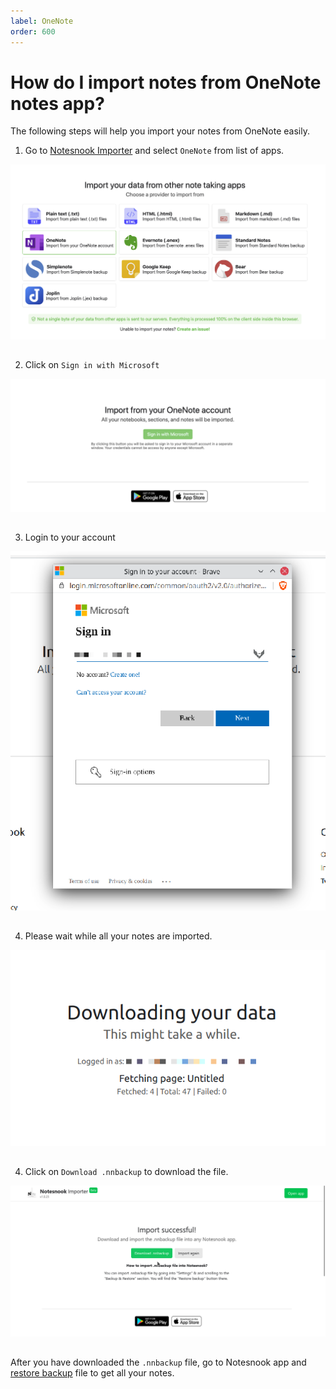 ```yaml
---
label: OneNote
order: 600
---
```


# How do I import notes from OneNote notes app?

The following steps will help you import your notes from OneNote easily.

1. Go to [Notesnook Importer](https://importer.notesnook.com) and select `OneNote` from list of apps.
<img style="margin-bottom:15px;" src="../static/onenote_import_step_1.png" alt="Go to Notesnook Importer]https://importer.notesnook.com and select `OneNote` from list of apps."/>

2. Click on `Sign in with Microsoft`
<img style="margin-bottom:15px;" src="../static/onenote_import_step_2.png" alt="Click on `Sign in with Microsoft`"/>

3. Login to your account
<img style="margin-bottom:15px;" src="../static/onenote_import_step_3.png" alt="Login to your account"/>

4. Please wait while all your notes are imported.
<img style="margin-bottom:15px;" src="../static/onenote_import_step_4.png" alt="Please wait while all your notes are imported."/>

4. Click on `Download .nnbackup` to download the file.
<img style="margin-bottom:15px;" src="../static/plain_text_import_step_3.png" alt="Click on `Download .nnbackup` to download the file."/>

After you have downloaded the `.nnbackup` file, go to Notesnook app and [restore backup](../backup-and-restore-notes-in-notesnook.md) file to get all your notes.




